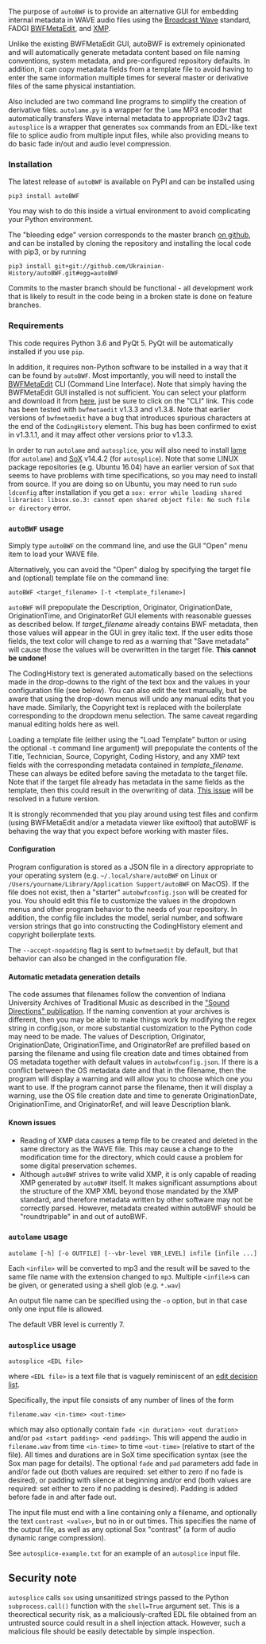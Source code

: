 The purpose of `autoBWF` is to provide an alternative GUI for embedding internal metadata in WAVE audio files using the [Broadcast Wave](https://en.wikipedia.org/wiki/Broadcast_Wave_Format) standard, FADGI [BWFMetaEdit](https://mediaarea.net/BWFMetaEdit), and [XMP](https://en.wikipedia.org/wiki/Extensible_Metadata_Platform). 

Unlike the existing BWFMetaEdit GUI, autoBWF is extremely opinionated and will automatically generate metadata content based on file naming conventions, system metadata, and pre-configured repository defaults. In addition, it can copy metadata fields from a template file to avoid having to enter the same information multiple times for several master or derivative files of the same physical instantiation.


Also included are two command line programs to simplify the creation of derivative files. `autolame.py` is a wrapper for the `lame` MP3 encoder that automatically transfers Wave internal metadata to appropriate ID3v2 tags. `autosplice` is a wrapper that generates `sox` commands from an EDL-like text file to splice audio from multiple input files, while also providing means to do basic fade in/out and audio level compression.

### Installation
The latest release of `autoBWF` is available on PyPI and can be installed using
```
pip3 install autoBWF
```

You may wish to do this inside a virtual environment to avoid complicating your Python environment.

The "bleeding edge" version corresponds to the master branch [on github](https://github.com/Ukrainian-History/autoBWF), and can be installed by cloning the repository and installing the local code with pip3, or by running
```
pip3 install git+git://github.com/Ukrainian-History/autoBWF.git#egg=autoBWF
```

Commits to the master branch should be functional - all development work that is likely to result in the code being in a broken state is done on feature branches.

### Requirements

This code requires Python 3.6 and PyQt 5. PyQt will be automatically installed if you use `pip`.

In addition, it requires non-Python software to be installed in a way that it can be found by `autoBWF`. Most importantly, you will need to install the [BWFMetaEdit](https://mediaarea.net/BWFMetaEdit) CLI (Command Line Interface). Note that simply having the BWFMetaEdit GUI installed is not sufficient. You can select your platform and download it from [here](https://mediaarea.net/BWFMetaEdit/Download), just be sure to click on the "CLI" link. This code has been tested with `bwfmetaedit` v1.3.3 and v1.3.8. Note that earlier versions of ``bwfmetaedit`` have a bug that introduces spurious characters at the end of the ``CodingHistory`` element. This bug has been confirmed to exist in v1.3.1.1, and it may affect other versions prior to v1.3.3.

In order to run `autolame` and `autosplice`, you will also need to install [lame](http://lame.sourceforge.net/) (for `autolame`) and [SoX](http://sox.sourceforge.net/) v14.4.2 (for `autosplice`). Note that some LINUX package repositories (e.g. Ubuntu 16.04) have an earlier version of `SoX` that seems to have problems with time specifications, so you may need to install from source. If you are doing so on Ubuntu, you may need to run `sudo ldconfig` after installation if you get a `sox: error while loading shared libraries: libsox.so.3: cannot open shared object file: No such file or directory` error.


### `autoBWF` usage

Simply type `autoBWF` on the command line, and use the GUI "Open" menu item to load your WAVE file.

Alternatively, you can avoid the "Open" dialog by specifying the target file and (optional) template file on the command line:

`autoBWF <target_filename> [-t <template_filename>]`

`autoBWF` will prepopulate the Description, Originator, OriginationDate, OriginationTime, and OriginatorRef GUI elements with reasonable guesses as described below. If *target_filename* already contains BWF metadata, then those values will appear in the GUI in grey italic text. If the user edits those fields, the text color will change to red as a warning that "Save metadata" will cause those the values will be overwritten in the target file. **This cannot be undone!**

The CodingHistory text is generated automatically based on the selections made in the drop-downs to the right of the text box and the values in your configuration file (see below). You can also edit the text manually, but be aware that using the drop-down menus will undo any manual edits that you have made. Similarly, the Copyright text is replaced with the boilerplate corresponding to the dropdown menu selection. The same caveat regarding manual editing holds here as well.

Loading a template file (either using the "Load Template" button or using the optional `-t` command line argument) will prepopulate the contents of the Title, Technician, Source, Copyright, Coding History, and any XMP text fields with the corresponding metadata contained in *template_filename*. These can always be edited before saving the metadata to the target file. Note that if the target file already has metadata in the same fields as the template, then this could result in the overwriting of data. [This issue](https://github.com/Ukrainian-History/autoBWF/issues/2) will be resolved in a future version.

It is strongly recommended that you play around using test files and confirm (using BWFMetaEdit and/or a metadata viewer like exiftool) that autoBWF is behaving the way that you expect before working with master files.

#### Configuration

Program configuration is stored as a JSON file in a directory appropriate to your operating system (e.g. `~/.local/share/autoBWF` on Linux or `/Users/yourname/Library/Application Support/autoBWF` on MacOS). If the file does not exist, then a "starter" `autobwfconfig.json` will be created for you. You should edit this file to customize the values in the dropdown menus and other program behavior to the needs of your repository. In addition, the config file includes the model, serial number, and software version strings that go into constructing the CodingHistory element and copyright boilerplate texts. 

The `--accept-nopadding` flag is sent to `bwfmetaedit` by default, but that behavior can also be changed in the configuration file.


#### Automatic metadata generation details

 The code assumes that filenames follow the convention of Indiana University Archives of Traditional Music as described in the ["Sound Directions" publication](http://www.dlib.indiana.edu/projects/sounddirections/papersPresent/index.shtml). If the naming convention at your archives is different, then you may be able to make things work by modifying the regex string in config.json, or more substantial customization to the Python code may need to be made. The values of Description, Originator, OriginationDate, OriginationTime, and OriginatorRef are prefilled based on parsing the filename and using file creation date and times obtained from OS metadata together with default values in `autobwfconfig.json`. If there is a conflict between the OS metadata date and that in the filename, then the program will display a warning and will allow you to choose which one you want to use. If the program cannot parse the filename, then it will display a warning, use the OS file creation date and time to generate OriginationDate, OriginationTime, and OriginatorRef, and will leave Description blank.


#### Known issues

* Reading of XMP data causes a temp file to be created and deleted in the same directory as the WAVE file. This may cause a change to the modification time for the directory, which could cause a problem for some digital preservation schemes.
* Although `autoBWF` strives to write valid XMP, it is only capable of reading XMP generated by `autoBWF` itself. It makes significant assumptions about the structure of the XMP XML beyond those mandated by the XMP standard, and therefore metadata written by other software may not be correctly parsed. However, metadata created within autoBWF should be "roundtripable" in and out of autoBWF.

### `autolame` usage

`autolame [-h] [-o OUTFILE] [--vbr-level VBR_LEVEL] infile [infile ...]
`

Each `<infile>` will be converted to mp3 and the result will be saved to the same file name with the extension changed to `mp3`. Multiple `<infile>`s can be given, or generated using a shell glob (e.g. `*.wav`) 

An output file name can be specified using the `-o` option, but in that case only one input file is allowed.

The default VBR level is currently 7. 


### `autosplice` usage

`autosplice <EDL file>`

where `<EDL file>` is a text file that is vaguely reminiscent of an [edit decision list](https://en.wikipedia.org/wiki/Edit_decision_list).

Specifically, the input file consists of any number of lines of the form

`filename.wav <in-time> <out-time>`
 
 which may also optionally contain `fade <in duration> <out duration>` and/or `pad <start padding> <end padding>`. This will append the audio in `filename.wav` from time `<in-time>` to time `<out-time>` (relative to start of the file). All times and durations are in SoX time specification syntax (see the Sox man page for details). The optional `fade` and `pad` parameters add fade in and/or fade out (both values are required: set either to zero if no fade is desired), or padding with silence at beginning and/or end (both values are required: set either to zero if no padding is desired). Padding is added before fade in and after fade out.
 
 The input file must end with a line containing only a filename, and optionally the text `contrast <value>`, but no in or out times. This specifies the name of the output file, as well as any optional Sox "contrast" (a form of audio dynamic range compression).
 
See `autosplice-example.txt` for an example of an `autosplice` input file. 

## Security note
`autosplice` calls `sox` using unsanitized strings passed to the Python `subprocess.call()` function with the `shell=True` argument set. This is a theorectical security risk, as a maliciously-crafted EDL file obtained from an untrusted source could result in a shell injection attack. However, such a malicious file should be easily detectable by simple inspection.
